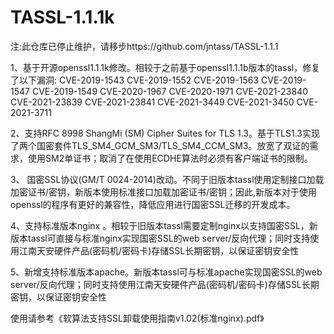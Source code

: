 # TASSL-1.1.1k
注:此仓库已停止维护，请移步https://github.com/jntass/TASSL-1.1.1

1、基于开源openssl1.1.1k修改。相较于之前基于openssl1.1.1b版本的tassl，修复了以下漏洞: CVE-2019-1543 CVE-2019-1552 CVE-2019-1563 CVE-2019-1547 CVE-2019-1549 CVE-2020-1967 CVE-2020-1971 CVE-2021-23840 CVE-2021-23839 CVE-2021-23841 CVE-2021-3449 CVE-2021-3450 CVE-2021-3711

2、支持RFC 8998  ShangMi (SM) Cipher Suites for TLS 1.3。基于TLS1.3实现了两个国密套件TLS_SM4_GCM_SM3/TLS_SM4_CCM_SM3。放宽了双证的需求，使用SM2单证书；取消了在使用ECDHE算法时必须有客户端证书的限制。

3、 国密SSL协议(GM/T 0024-2014)改动。不同于旧版本tassl使用定制接口加载加密证书/密钥，新版本使用标准接口加载加密证书/密钥；因此,新版本对于使用openssl的程序有更好的兼容性，降低应用进行国密SSL迁移的开发成本。

4、支持标准版本nginx 。相较于旧版本tassl需要定制nginx以支持国密SSL，新版本tassl可直接与标准nginx实现国密SSL的web server/反向代理；同时支持使用江南天安硬件产品(密码机/密码卡)存储SSL长期密钥，以保证密钥安全性

5、新增支持标准版本apache。新版本tassl可与标准apache实现国密SSL的web server/反向代理；同时支持使用江南天安硬件产品(密码机/密码卡)存储SSL长期密钥，以保证密钥安全性

使用请参考《软算法支持SSL卸载使用指南v1.02(标准nginx).pdf》
